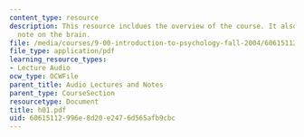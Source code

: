```yaml
---
content_type: resource
description: This resource incldues the overview of the course. It also includes a
  note on the brain.
file: /media/courses/9-00-introduction-to-psychology-fall-2004/60615112996e8d20e2476d565afb9cbc_h01.pdf
file_type: application/pdf
learning_resource_types:
- Lecture Audio
ocw_type: OCWFile
parent_title: Audio Lectures and Notes
parent_type: CourseSection
resourcetype: Document
title: h01.pdf
uid: 60615112-996e-8d20-e247-6d565afb9cbc
---
```

